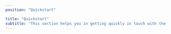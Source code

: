```yaml
---
position: "Quickstart"

title: "Quickstart"
subtitle: "This section helps you in getting quickly in touch with the most popular tools developed by Open Data Hub to interact with the dataset and the whole ecosystem."
---
```

